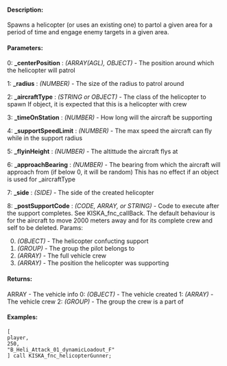 #### Description:
Spawns a helicopter (or uses an existing one) to partol a given area for a period of time and engage enemy targets in a given area.

#### Parameters:
0: **_centerPosition** : *(ARRAY(AGL), OBJECT)* - The position around which the helicopter will patrol

1: **_radius** : *(NUMBER)* - The size of the radius to patrol around

2: **_aircraftType** : *(STRING or OBJECT)* - The class of the helicopter to spawnIf object, it is expected that this is a helicopter with crew

3: **_timeOnStation** : *(NUMBER)* - How long will the aircraft be supporting

4: **_supportSpeedLimit** : *(NUMBER)* - The max speed the aircraft can fly while in the support radius

5: **_flyinHeight** : *(NUMBER)* - The altittude the aircraft flys at

6: **_approachBearing** : *(NUMBER)* - The bearing from which the aircraft will approach from (if below 0, it will be random)This has no effect if an object is used for _aircraftType

7: **_side** : *(SIDE)* - The side of the created helicopter

8: **_postSupportCode** : *(CODE, ARRAY, or STRING)* - Code to execute after the support completes.See KISKA_fnc_callBack.The default behaviour is for the aircraft to move 2000 meters away and forits complete crew and self to be deleted.Params:0. *(OBJECT)* - The helicopter confucting support1. *(GROUP)* - The group the pilot belongs to2. *(ARRAY)* - The full vehicle crew3. *(ARRAY)* - The position the helicopter was supporting

#### Returns:
ARRAY - The vehicle info
0: *(OBJECT)* - The vehicle created
1: *(ARRAY)* - The vehicle crew
2: *(GROUP)* - The group the crew is a part of

#### Examples:
```sqf
[
player,
250,
"B_Heli_Attack_01_dynamicLoadout_F"
] call KISKA_fnc_helicopterGunner;
```

